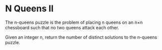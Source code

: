 # N Queens II

The n-queens puzzle is the problem of placing n queens on an n×n chessboard such
that no two queens attack each other.

Given an integer n, return the number of distinct solutions to the n-queens puzzle.